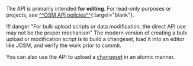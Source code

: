 The API is primarily intended **for editing**. For read-only purposes or projects, see [^^OSM API policies^^](https://operations.osmfoundation.org/policies/api/){:target="blank"}.

!!! danger "For bulk upload scripts or data modification, the direct API use may not be the proper mechanism"
    The modern version of creating a bulk upload or modification script is to build a changeset, load it into an editor like JOSM, and verify the work prior to commit.
     
You can also use the API to upload a [changeset](general_information/changesets.md) in an atomic manner.